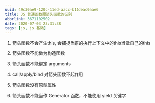 ```yaml
---
uuid: 49c30ae9-120c-11ed-aacc-b11deac0aae6
title: JS 普通函数跟箭头函数的区别
abbrlink: 3671102502
date: 2020-07-03 23:31:38
tags: [js, js 基础]
---
```


1. 箭头函数不会产生this, 会捕捉当前的执行上下文中的this当做自己的this

2. 箭头函数不能做为构造函数

3. 箭头函数不能绑定 arguments 

4. call/apply/bind 对箭头函数不起作用

5. 箭头函数没有原型属性

6. 箭头函数不能当作 Generator 函数，不能使用 yield 关键字
